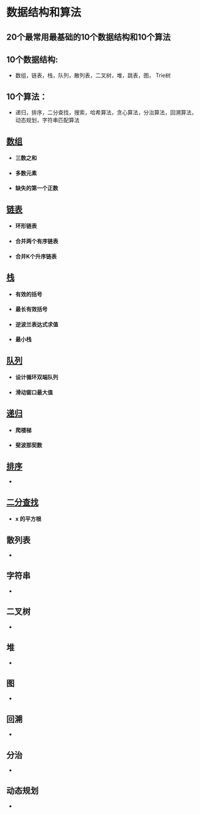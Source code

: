# 数据结构和算法

## 20个最常用最基础的10个数据结构和10个算法

## 10个数据结构: 

- 数组，链表，栈，队列，散列表，二叉树，堆，跳表，图， Trie树  

## 10个算法： 

- 递归，排序，二分查找，搜索，哈希算法，贪心算法，分治算法，回溯算法，动态规划，字符串匹配算法  

## [数组](https://github.com/guan997/LeetCode/blob/master/javascript/01_array.md)

- #### 三数之和

- #### 多数元素

- #### 缺失的第一个正数

## [链表](https://github.com/guan997/LeetCode/blob/master/javascript/07_linkedlist.md)

- #### 环形链表

- #### 合并两个有序链表

- #### 合并K个升序链表

## [栈](https://github.com/guan997/LeetCode/blob/master/javascript/03_stack.md)

- #### 有效的括号
- #### 最长有效括号
- #### 逆波兰表达式求值
- #### 最小栈

## [队列](https://github.com/guan997/LeetCode/blob/master/javascript/04_queue.md)

- #### 设计循环双端队列

- #### 滑动窗口最大值

## [递归](https://github.com/guan997/LeetCode/blob/master/javascript/05_recursion.md)

- #### 爬楼梯

- #### 斐波那契数

## [排序](https://github.com/guan997/LeetCode/blob/master/javascript/06_sort.md)

- 

## [二分查找](https://github.com/guan997/LeetCode/master/javascript/07_binary.md)

- #### x 的平方根

## 散列表

- 

## 字符串

- 

## 二叉树

- 

## 堆

- 

## 图

- 

## 回溯

- 

## 分治

- 

## 动态规划

- 